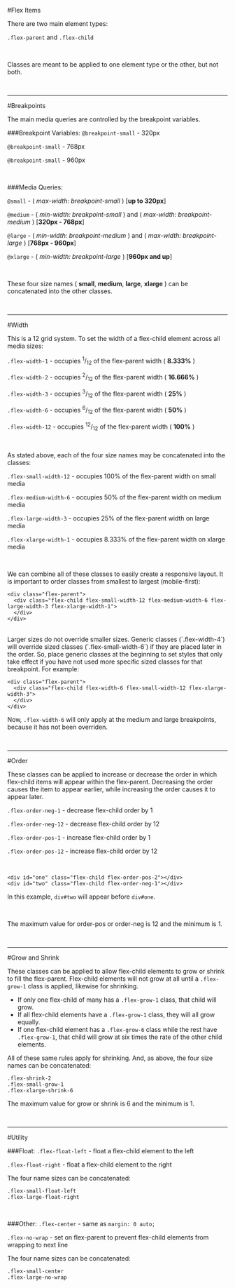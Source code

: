 #Flex Items

There are two main element types:

`.flex-parent` and `.flex-child`

<br>

Classes are meant to be applied to one element type or the other, but not both.

<br>

___

#Breakpoints

The main media queries are controlled by the breakpoint variables.

###Breakpoint Variables:
`@breakpoint-small` - 320px

`@breakpoint-small` - 768px

`@breakpoint-small` - 960px

<br>

###Media Queries:

`@small` - ( _max-width: breakpoint-small_ ) [__up to 320px__]

`@medium` - ( _min-width: breakpoint-small_ ) and ( _max-width: breakpoint-medium_ ) [__320px - 768px__]

`@large` - ( _min-width: breakpoint-medium_ ) and ( _max-width: breakpoint-large_ ) [__768px - 960px__]

`@xlarge` - ( _min-width: breakpoint-large_ ) [__960px and up__]

<br>

These four size names ( __small__, __medium__, __large__, __xlarge__ ) can be concatenated into the other classes.

<br>

___

#Width


This is a 12 grid system. To set the width of a flex-child element across all media sizes:

`.flex-width-1` - occupies <sup>1</sup>/<sub>12</sub> of the flex-parent width ( __8.333%__ )

`.flex-width-2` - occupies <sup>2</sup>/<sub>12</sub> of the flex-parent width ( __16.666%__ )

`.flex-width-3` - occupies <sup>3</sup>/<sub>12</sub> of the flex-parent width ( __25%__ )

`.flex-width-6` - occupies <sup>6</sup>/<sub>12</sub> of the flex-parent width ( __50%__ )

`.flex-width-12` - occupies <sup>12</sup>/<sub>12</sub> of the flex-parent width ( __100%__ )

<br>

As stated above, each of the four size names may be concatenated into the classes:

`.flex-small-width-12` - occupies 100% of the flex-parent width on small media

`.flex-medium-width-6` - occupies 50% of the flex-parent width on medium media

`.flex-large-width-3` - occupies 25% of the flex-parent width on large media

`.flex-xlarge-width-1` - occupies 8.333% of the flex-parent width on xlarge media

<br>

We can combine all of these classes to easily create a responsive layout. It is important to order classes from smallest to largest (mobile-first):

```
<div class="flex-parent">
  <div class="flex-child flex-small-width-12 flex-medium-width-6 flex-large-width-3 flex-xlarge-width-1">
  </div>
</div>

```
<br>
Larger sizes do not override smaller sizes. Generic classes (`.flex-width-4`) will override sized classes (`.flex-small-width-6`) if they are placed later in the order. So, place generic classes at the beginning to set styles that only take effect if you have not used more specific sized classes for that breakpoint. For example:

```
<div class="flex-parent">
  <div class="flex-child flex-width-6 flex-small-width-12 flex-xlarge-width-3">
  </div>
</div>
```
Now, `.flex-width-6` will only apply at the medium and large breakpoints, because it has not been overriden.

<br>

___

#Order


These classes can be applied to increase or decrease the order in which flex-child items will appear within the flex-parent. Decreasing the order causes the item to appear earlier, while increasing the order causes it to appear later.

`.flex-order-neg-1` - decrease flex-child order by 1

`.flex-order-neg-12` - decrease flex-child order by 12

`.flex-order-pos-1` - increase flex-child order by 1

`.flex-order-pos-12` - increase flex-child order by 12

<br>

```
<div id="one" class="flex-child flex-order-pos-2"></div>
<div id="two" class="flex-child flex-order-neg-1"></div>
```
In this example, `div#two` will appear before `div#one`.

<br>

The maximum value for order-pos or order-neg is 12 and the minimum is 1.

<br>

___

#Grow and Shrink


These classes can be applied to allow flex-child elements to grow or shrink to fill the flex-parent. Flex-child elements will not grow at all until a `.flex-grow-1` class is applied, likewise for shrinking. 

* If only one flex-child of many has a `.flex-grow-1` class, that child will grow.
* If all flex-child elements have a `.flex-grow-1` class, they will all grow equally.
* If one flex-child element has a `.flex-grow-6` class while the rest have `.flex-grow-1`, that child will grow at six times the rate of the other child elements.

All of these same rules apply for shrinking. And, as above, the four size names can be concatenated:

```
.flex-shrink-2
.flex-small-grow-1
.flex-xlarge-shrink-6
```

The maximum value for grow or shrink is 6 and the minimum is 1.

<br>

___

#Utility


###Float:
`.flex-float-left` - float a flex-child element to the left

`.flex-float-right` - float a flex-child element to the right

The four name sizes can be concatenated:

```
.flex-small-float-left
.flex-large-float-right
```

<br>

###Other:
`.flex-center` - same as `margin: 0 auto;`

`.flex-no-wrap` - set on flex-parent to prevent flex-child elements from wrapping to next line

The four name sizes can be concatenated:

```
.flex-small-center
.flex-large-no-wrap
```